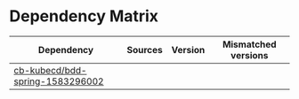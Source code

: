 # Dependency Matrix

Dependency | Sources | Version | Mismatched versions
---------- | ------- | ------- | -------------------
[cb-kubecd/bdd-spring-1583296002](https://github.com/cb-kubecd/bdd-spring-1583296002.git) |  | []() | 
